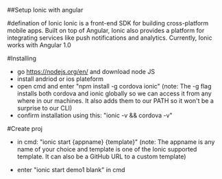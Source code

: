 ##Setup Ionic with angular

#defination of Ionic
Ionic is a front-end SDK for building cross-platform mobile apps. Built on top of Angular, Ionic also provides a platform for integrating services like push notifications and analytics.
Currently, Ionic works with Angular 1.0

#Installing
- go https://nodejs.org/en/ and download node JS
- install andriod or ios plateform
- open cmd and enter "npm install -g cordova ionic" (note: The -g flag installs both cordova and ionic globally so we can access it from any where in our machines. It also adds them to our PATH so it won't be a surprise to our CLI)
- confirm installation using this: "ionic -v && cordova -v"

#Create proj
- in cmd: "ionic start {appname} {template}" (note: The appname is any name of your choice and template is one of the Ionic supported template. It can also be a GitHub URL to a custom template)

- enter "ionic start demo1 blank" in cmd
